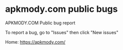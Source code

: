 # apkmody.com public bugs 
APKMODY.COM Public bug report

To report a bug, go to "Issues" then click "New issues"

Home: https://apkmody.com/
